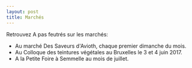 ```yaml
---
layout: post
title: Marchés
---
```



Retrouvez A pas feutrés sur les marchés:

- Au marché Des Saveurs d'Avioth, chaque premier dimanche du mois.
- Au Colloque des teintures végétales au Bruxelles le 3 et 4 juin 2017.
- A la Petite Foire à Semmelle au mois de juillet.